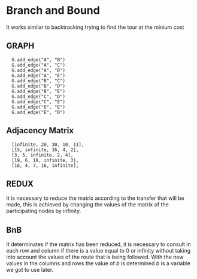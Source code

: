 # **Branch and Bound**

It works similar to backtracking trying to find the tour at the minium cost

## **GRAPH**

      G.add_edge("A", "B")
      G.add_edge("A", "C")
      G.add_edge("A", "D")
      G.add_edge("A", "E")
      G.add_edge("B", "C")
      G.add_edge("B", "D")
      G.add_edge("B", "E")
      G.add_edge("C", "D")
      G.add_edge("C", "E")
      G.add_edge("D", "E")
      G.add_edge("E", "D")

## **Adjacency Matrix**

      [infinite, 20, 30, 10, 11],
      [15, infinite, 16, 4, 2],
      [3, 5, infinite, 2, 4],
      [19, 6, 18, infinite, 3],
      [16, 4, 7, 16, infinite],

## **REDUX**

It is necessary to reduce the matrix according to the transfer that will be made, this is achieved by changing the values of the matrix of the participating nodes by infinity.

## **BnB**

It determinates if the matrix has been reduced, it is necessary to consult in each row and column if there is a value equal to 0 or infinity without taking into account the values of the route that is being followed. With the new values in the columns and rows the value of _b_ is determined _b_ is a variable we got to use later.
